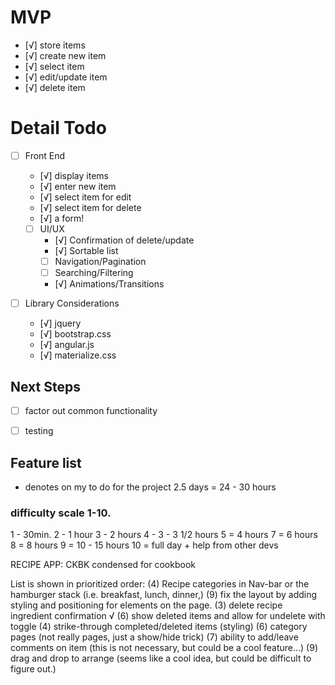 # MVP
- [√] store items
 - [√] create new item
 - [√] select item
 - [√] edit/update item
 - [√] delete item


 # Detail Todo
 - [ ] Front End
   - [√] display items
   - [√] enter new item
   - [√] select item for edit
   - [√] select item for delete
   - [√] a form!

   - [ ] UI/UX
     - [√] Confirmation of delete/update
     - [√] Sortable list
     - [ ] Navigation/Pagination
     - [ ] Searching/Filtering
     - [√] Animations/Transitions

  - [ ] Library Considerations
    - [√] jquery
    - [√] bootstrap.css
    - [√] angular.js
    - [√] materialize.css

 ## Next Steps

  - [ ] factor out common functionality
  - [ ] testing


  ## Feature list
  * denotes on my to do for the project
  2.5 days = 24 - 30 hours

  ### difficulty scale 1-10. 
  1 - 30min.
  2 - 1 hour
  3 - 2 hours
  4 - 3 - 3 1/2 hours
  5 = 4 hours
  7 = 6 hours
  8 = 8 hours
  9 = 10 - 15 hours
  10 = full day + help from other devs
  
  RECIPE APP: CKBK condensed for cookbook

  List is shown in prioritized order:
  (4) Recipe categories in Nav-bar or the hamburger stack (i.e. breakfast, lunch, dinner,)
  (9) fix the layout by adding styling and positioning for elements on the page.
  (3) delete recipe ingredient confirmation √
  (6) show deleted items and allow for undelete with toggle 
  (4) strike-through completed/deleted items (styling)
  (6) category pages (not really pages, just a show/hide trick)
  (7) ability to add/leave comments on item (this is not necessary, but could be a cool feature...)
  (9) drag and drop to arrange (seems like a cool idea, but could be difficult to figure out.)

  
  
 
  


 





